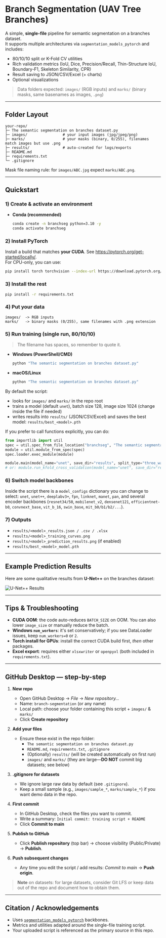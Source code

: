 # Branch Segmentation (UAV Tree Branches)

A simple, **single-file** pipeline for semantic segmentation on a branches dataset.  
It supports multiple architectures via `segmentation_models_pytorch` and includes:
- 80/10/10 split or K-Fold CV utilities
- Rich validation metrics (IoU, Dice, Precision/Recall, Thin-Structure IoU, Boundary-F1, Skeleton Similarity, CPR)
- Result saving to JSON/CSV/Excel (+ charts)
- Optional visualizations

> Data folders expected: `images/` (RGB inputs) and `marks/` (binary masks, same basenames as images, `.png`)

---

## Folder Layout

```
your-repo/
├─ The semantic segmentation on branches dataset.py
├─ images/                # your input images (jpg/jpeg/png)
├─ marks/                 # your masks (binary, 0/255), filenames match images but use .png
├─ results/               # auto-created for logs/exports
├─ README.md
├─ requirements.txt
└─ .gitignore
```

Mask file naming rule: for `images/ABC.jpg` expect `marks/ABC.png`.

---

## Quickstart

### 1) Create & activate an environment
- **Conda (recommended)**
  ```bash
  conda create -n branchseg python=3.10 -y
  conda activate branchseg
  ```

### 2) Install PyTorch
Install a build that matches **your CUDA**. See https://pytorch.org/get-started/locally/.  
For CPU-only, you can use:
```bash
pip install torch torchvision --index-url https://download.pytorch.org/whl/cpu
```

### 3) Install the rest
```bash
pip install -r requirements.txt
```

### 4) Put your data
```
images/  -> RGB inputs
marks/   -> binary masks (0/255), same filenames with .png extension
```

### 5) Run training (single run, 80/10/10)
> The filename has spaces, so remember to quote it.

- **Windows (PowerShell/CMD)**
  ```bash
  python "The semantic segmentation on branches dataset.py"
  ```

- **macOS/Linux**
  ```bash
  python "The semantic segmentation on branches dataset.py"
  ```

By default the script:
- looks for `images/` and `marks/` in the repo root
- trains a model (default `unet`), batch size 128, image size 1024 (change inside the file if needed)
- writes results into `results/` (JSON/CSV/Excel) and saves the best model: `results/best_<model>.pth`

If you prefer to call functions explicitly, you can do:
```python
from importlib import util
spec = util.spec_from_file_location("branchseg", "The semantic segmentation on branches dataset.py")
module = util.module_from_spec(spec)
spec.loader.exec_module(module)

module.main(model_name="unet", save_dir="results", split_type="three_way")
# or: module.run_kfold_cross_validation(model_name="unet", save_dir="results", k=5)
```

### 6) Switch model backbones
Inside the script there is a `model_configs` dictionary you can change to select:
`unet`, `unet++`, `deeplabv3+`, `fpn`, `linknet`, `manet`, `pan`, and several encoder backbones (`resnet34/50`, `mobilenet_v2`, `densenet121`, `efficientnet-b0`, `convnext_base`, `vit_b_16`, `swin_base`, `mit_b0/b1/b2/...`).

### 7) Outputs
- `results/<model>_results.json / .csv / .xlsx`
- `results/<model>_training_curves.png`
- `results/<model>_prediction_results.png` (if enabled)
- `results/best_<model>_model.pth`

---

## Example Prediction Results

Here are some qualitative results from **U-Net++** on the branches dataset:

![U-Net++ Results](results/unet++_prediction_results.png)

---

## Tips & Troubleshooting

- **CUDA OOM**: the code auto-reduces `BATCH_SIZE` on OOM. You can also lower `image_size` or manually reduce the batch.
- **Windows `num_workers`**: it's set conservatively; if you see DataLoader issues, keep `num_workers=0` or `2`.
- **Torch install for GPUs**: install the correct CUDA build first, *then* other packages.
- **Excel export**: requires either `xlsxwriter` or `openpyxl` (both included in `requirements.txt`).

---

## GitHub Desktop — step-by-step

1. **New repo**  
   - Open GitHub Desktop → *File* → *New repository…*  
   - Name: `branch-segmentation` (or any name)  
   - Local path: choose your folder containing this script + `images/` & `marks/`  
   - Click **Create repository**

2. **Add your files**  
   - Ensure these exist in the repo folder:  
     - `The semantic segmentation on branches dataset.py`  
     - `README.md`, `requirements.txt`, `.gitignore`  
     - (Optionally) `results/` (will be created automatically on first run)
     - `images/` and `marks/` (they are large—**DO NOT** commit big datasets; see below)

3. **.gitignore for datasets**  
   - We ignore large raw data by default (see `.gitignore`).  
   - Keep a small sample (e.g., `images/sample_*`, `marks/sample_*`) if you want demo data in the repo.

4. **First commit**  
   - In GitHub Desktop, check the files you want to commit.  
   - Write a summary: `Initial commit: training script + README`  
   - Click **Commit to main**

5. **Publish to GitHub**  
   - Click **Publish repository** (top bar) → choose visibility (Public/Private) → **Publish**.

6. **Push subsequent changes**  
   - Any time you edit the script / add results: *Commit to main* → **Push origin**.

> **Note** on datasets: for large datasets, consider Git LFS or keep data out of the repo and document how to obtain them.

---

## Citation / Acknowledgements

- Uses [`segmentation_models_pytorch`](https://github.com/qubvel/segmentation_models.pytorch) backbones.
- Metrics and utilities adapted around the single-file training script.  
- Your uploaded script is referenced as the primary source in this repo.
